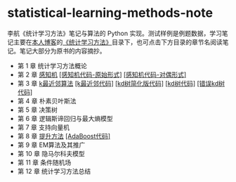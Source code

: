 # statistical-learning-methods-note
李航《统计学习方法》笔记与算法的 Python 实现。测试样例是例题数据，学习笔记主要在[本人博客](http://121.42.47.99/yuenshome/wordpress)的[《统计学习方法》](http://121.42.47.99/yuenshome/wordpress/?cat=202)目录下，也可点击下方目录的章节名阅读笔记。笔记大部分为原书的内容摘抄。

* 第 1 章 统计学习方法概论
* 第 2 章 [感知机](./chapter_2_perceptron/README.md) [\[感知机代码-原始形式\]](./chapter_2_perceptron/Perceptron.py) [\[感知机代码-对偶形式\]](./chapter_2_perceptron/Dual-form_Perceptron.py)  
* 第 3 章 [k最近邻算法](./chapter_3_kNN/README.md) [\[k最近邻代码\]](./chapter_3_kNN/kNN.py) [\[kd树简化版代码\]](./chapter_3_kNN/Simple-kd-Tree.py) [\[kd树代码\]](./chapter_3_kNN/kd-Tree.py) [\[错误kd树代码\]](./chapter_3_kNN/WrongKDTreeCodeDemo.py)
* 第 4 章 朴素贝叶斯法
* 第 5 章 决策树
* 第 6 章 逻辑斯谛回归与最大熵模型
* 第 7 章 支持向量机
* 第 8 章 [提升方法](./chapter_8_boosting/README.md) [\[AdaBoost代码\]](./chapter_8_boosting/AdaBoost.py)
* 第 9 章 EM算法及其推广
* 第 10 章 隐马尔科夫模型
* 第 11 章 条件随机场
* 第 12 章 统计学习方法总结